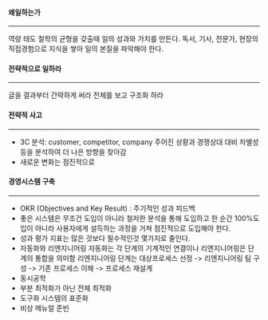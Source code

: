 #### 왜일하는가
---

역량 태도 철학의 균형을 갖출때 일의 성과와 가치를  만든다.
독서, 기사, 전문가, 현장의 직접경험으로 지식을 쌓아 일의 본질을 파악해야 한다.


#### 전략적으로 일하라
---
글을 결과부터 간략하게 써라
전체를 보고 구조화 하라


#### 전략적 사고
---
- 3C 분석: customer, competitor, company
                  주어진 상황과 경쟁상대 대비 차별성등을 분석하여 더 나은 방향을 찾아감
- 새로운 변화는 점진적으로

#### 경영시스템 구축
---

- OKR (Objectives and Key Result) : 주기적인 성과 피드백
- 좋은 시스템은 무조건 도입이 아니라 철저한 분석을 통해 도입하고 한 순간 100%도입이 아니라
사용자에게 설득하는 과정을 거쳐 점진적으로 도입해야 한다.
- 성과 평가 지표는 많은 것보다 필수적인것 몇가지로 줄인다.
- 자동화와 리엔지니어링
    자동화는 각 단계의 기계적인 연결이나 리엔지니어링은 단계의 통합을 의미함
    리엔지니어링 단계는 대상프로세스 선정 -> 리엔지니어링 팀 구성 -> 기존 프로세스 이해 -> 프로세스 재설계
- 동시공학
- 부분 최적화가 아닌 전체 최적화
- 도구화 시스템의 표준화
- 비상 메뉴얼 준빈